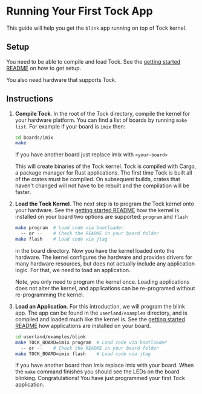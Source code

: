 Running Your First Tock App
===========================

This guide will help you get the `blink` app running on top of Tock kernel.

Setup
-----

You need to be able to compile and load Tock.
See the [getting started README](../Getting_Started.md) on how to get setup.

You also need hardware that supports Tock.


Instructions
------------

1. **Compile Tock**. In the root of the Tock directory, compile the kernel for
your hardware platform. You can find a list of boards by running `make list`.
For example if your board is `imix` then:

    ```bash
    cd boards/imix
    make
    ```

    If you have another board just replace imix with `<your-board>`

    This will create binaries of the Tock kernel. Tock is compiled with
    Cargo, a package manager for Rust applications. The first time Tock is built
    all of the crates must be compiled. On subsequent builds, crates that haven't
    changed will not have to be rebuilt and the compilation will be faster.


2. **Load the Tock Kernel**. The next step is to program the Tock kernel onto
your hardware. See the [getting started README](../Getting_Started.md) how the
kernel is installed on your board two options are supported: `program` and
`flash`

    ```bash
    make program  # Load code via bootloader
      -- or --    # Check the README in your board folder
    make flash    # Load code via jtag
    ```

    in the board directory. Now you have the kernel loaded onto the hardware.
    The kernel configures the hardware and provides drivers for many hardware
    resources, but does not actually include any application logic. For that, we
    need to load an application.

    Note, you only need to program the kernel once. Loading applications does
    not alter the kernel, and applications can be re-programed without
    re-programming the kernel.

3. **Load an Application**. For this introduction, we will program the blink
app. The app can be found in the `userland/examples` directory, and is
compiled and loaded much like the kernel is. See the [getting started README](../Getting_Started.md) how applications are installed on your board.

    ```bash
    cd userland/examples/blink
    make TOCK_BOARD=imix program  # Load code via bootloader
      -- or --    # Check the README in your board folder
    make TOCK_BOARD=imix flash    # Load code via jtag
    ```
    
    If you have another board than Imix replace imix with your board.
    When the `make` command finishes you should see the LEDs on the board blinking.
    Congratulations! You have just programmed your first Tock application.
